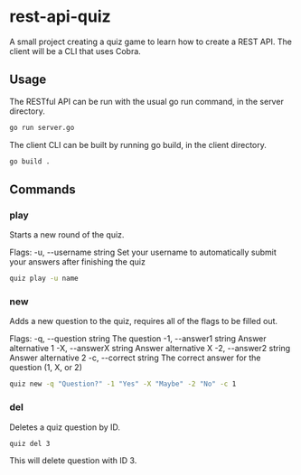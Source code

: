 # rest-api-quiz
A small project creating a quiz game to learn how to create a REST API.
The client will be a CLI that uses Cobra. 

## Usage
The RESTful API can be run with the usual go run command, in the server directory.

```bash
go run server.go
```

The client CLI can be built by running go build, in the client directory.

```bash
go build .
```

## Commands

### play
Starts a new round of the quiz. 

Flags:
	-u, --username string		Set your username to automatically submit your answers after finishing the quiz

```bash
quiz play -u name
```

### new
Adds a new question to the quiz, requires all of the flags to be filled out. 

Flags:
	-q, --question string		The question
	-1, --answer1 string		Answer alternative 1
	-X, --answerX string		Answer alternative X
	-2, --answer2 string		Answer alternative 2
	-c, --correct string		The correct answer for the question (1, X, or 2)

```bash
quiz new -q "Question?" -1 "Yes" -X "Maybe" -2 "No" -c 1
```

### del
Deletes a quiz question by ID.

```bash
quiz del 3
```
This will delete question with ID 3.